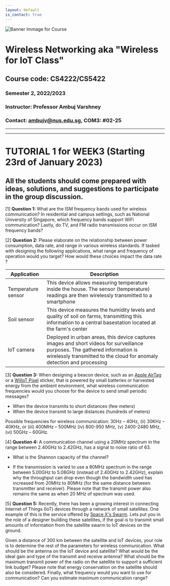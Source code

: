 ```yaml
---
layout: default
is_contact: true
---
```


![Banner Immage for Course](cs4222_banner.png)  

# Wireless Networking aka "Wireless for IoT Class"
## Course code: CS4222/CS5422  
### Semester 2, 2022/2023
### Instructor: Professor Ambuj Varshney
### Contact: [ambujv@nus.edu.sg](mailto:ambujv@nus.edu.sg), COM3: #02-25     

----
****

# TUTORIAL 1 for WEEK3 (Starting 23rd of January 2023)

## All the students should come prepared with ideas, solutions, and suggestions to participate in the group discussion.

[1] **Question 1:** What are the ISM frequency bands used for wireless communication? In residential and campus settings, such as National University of Singapore, which frequency bands support WiFi communication? Lastly, do TV, and FM radio transmissions occur on ISM frequency bands?

[2] **Question 2:** Please elaborate on the relationship between power consumption, data rate, and range in various wireless standards. If tasked with designing the following applications, what range and frequency of operation would you target? How would these choices impact the data rate ?

| Application | Description|
|-------|--------|
| Temperature sensor| This device allows measuring temperature inside the house. The sensor (temperature) readings are then  wirelessly transmitted to a smartphone | 
| Soil sensor | This device measures the humidity levels and quality of soil on farms, transmitting this information to a central basestation located at the farm's center| 
| IoT camera | Deployed in urban areas, this device captures images and short videos for surveillance purposes. The gathered information is wirelessly transmitted to the cloud for anomaly detection and processing | 


[3] **Question 3:** When designing a beacon device, such as an [Apple AirTag](https://www.apple.com/sg/airtag/) or a [WilIoT Pixel](https://www.wiliot.com/product/iot-pixel) sticker, that is powered by small batteries or harvested energy from the ambient environment, what wireless communication frequencies would you choose for the device to send small periodic messages?  

* When the device transmits to short distances (few meters)
* When the device transmit to large distances (hundreds of meters)

Possible frequencies for wireless communication: 30Hz – 40Hz, (ii) 30KHz – 40KHz, or (iii) 400MHz – 500MHz (iv) 800-950 MHz, (v) 2400-2480 MHz, (vi) 50GHz – 60GHz.

[4] **Question 4:** A communication channel using a 20MHz spectrum in the range between 2.40GHz to 2.42GHz, has a signal to noise ratio of 63.

* What is the Shannon capacity of the channel?

* If the transmission is varied to use a 80MHz spectrum in the range between 5.00GHz to 5.08GHz (instead of 2.40GHz to 2.42GHz), explain why the throughput can drop even though the bandwidth used has increased from 20MHz to 80MHz (for the same distance between transmitter and receiver). Please note that the transmit power also remains the same as when 20 MHz of spectrum was used.

[5] **Question 5:**  Recently, there has been a growing interest in connecting Internet of Things (IoT) devices through a network of small satellites. One example of this is the service offered by [Space X's Swarm](https://swarm.space/). Lets put you in the role of a designer building these satellites, if the goal is to transmit small amounts of information from the satellite swarm to IoT devices on the ground. 

Given a distance of 300 km between the satellite and IoT devices, your role is to determine the rest of the parameters for wireless communication. What should be the antenna on the IoT device and satellite? What would be the ideal gain and type of the transmit and receive antenna? What should be the maximum transmit power of the radio on the satellite to support a sufficient link budget? Please note that energy conservation on the satellite should also be considered. Finally, what frequency would you want to use for communication? Can you estimate maximum communication range?















